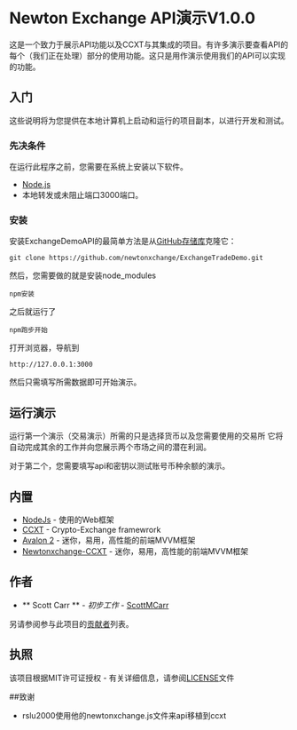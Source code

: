 # Newton Exchange API演示V1.0.0

这是一个致力于展示API功能以及CCXT与其集成的项目。有许多演示要查看API的每个（我们正在处理）部分的使用功能。这只是用作演示使用我们的API可以实现的功能。

## 入门
这些说明将为您提供在本地计算机上启动和运行的项目副本，以进行开发和测试。

### 先决条件

在运行此程序之前，您需要在系统上安装以下软件。

* [Node.js](https://nodejs.org)
* 本地转发或未阻止端口3000端口。



### 安装

安装ExchangeDemoAPI的最简单方法是从[GitHub存储库](https://github.com/newtonxchange/ExchangeTradeDemo)克隆它：
```
git clone https://github.com/newtonxchange/ExchangeTradeDemo.git
```

然后，您需要做的就是安装node_modules
```
npm安装
```
之后就运行了
```
npm跑步开始
```
打开浏览器，导航到
```
http://127.0.0.1:3000
```
然后只需填写所需数据即可开始演示。

## 运行演示

运行第一个演示（交易演示）所需的只是选择货币以及您需要使用的交易所
它将自动完成其余的工作并向您展示两个市场之间的潜在利润。

对于第二个，您需要填写api和密钥以测试账号币种余额的演示。

## 内置

* [NodeJs](https://nodejs.org/en/docs/) - 使用的Web框架
* [CCXT](https://github.com/ccxt/ccxt) -  Crypto-Exchange framewrork
* [Avalon 2](https://avalonjs.coding.me/) - 迷你，易用，高性能的前端MVVM框架
* [Newtonxchange-CCXT](https://github.com/rslu2000/ccxt_app/blob/master/ccxt/js/newtonxchange.js) - 迷你，易用，高性能的前端MVVM框架

## 作者

* ** Scott Carr **  -  *初步工作*  -  [ScottMCarr](https://github.com/ScottMCarr/)

另请参阅参与此项目的[贡献者](https://github.com/your/project/contributors)列表。

## 执照

该项目根据MIT许可证授权 - 有关详细信息，请参阅[LICENSE](LICENSE)文件

##致谢

* rslu2000使用他的newtonxchange.js文件来api移植到ccxt